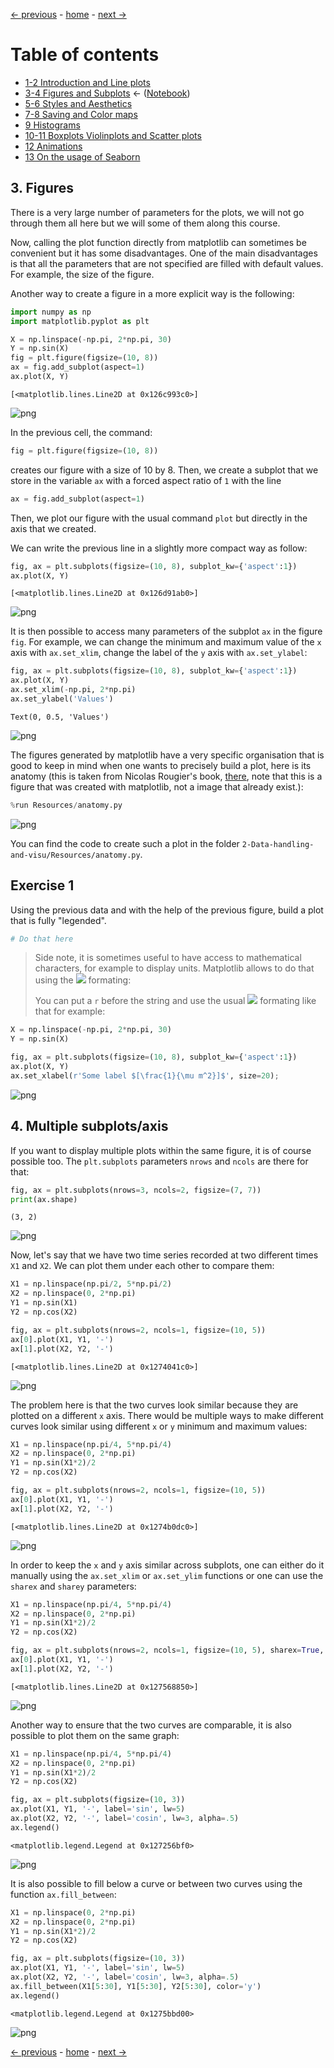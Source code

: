 [&larr; previous](../1-2-Intro-and-Line-plots/1-2-Intro-and-Line-plots.md) - [home](https://guignardlab.github.io/CenTuri-Course-2022/) - [next &rarr;](../5-6-Styles-and-Aesthetics/5-6-Styles-and-Aesthetics.md)

# Table of contents
* [1-2 Introduction and Line plots](../1-2-Intro-and-Line-plots/1-2-Intro-and-Line-plots.md)
* [3-4 Figures and Subplots](../3-4-Figures-and-Subplots/3-4-Figures-and-Subplots.md) &larr; ([Notebook](../../../03-04-Figures-and-Subplots.ipynb))
* [5-6 Styles and Aesthetics](../5-6-Styles-and-Aesthetics/5-6-Styles-and-Aesthetics.md)
* [7-8 Saving and Color maps](../7-8-Saving-and-Color-maps/7-8-Saving-and-Color-maps.md)
* [9 Histograms](../9-Histograms/9-Histograms.md)
* [10-11 Boxplots Violinplots and Scatter plots](../10-11-Boxplots-Violinplots-and-Scatter-plots/10-11-Boxplots-Violinplots-and-Scatter-plots.md)
* [12 Animations](../12-Animations/12-Animations.md)
* [13 On the usage of Seaborn](../13-Seaborn/13-Seaborn.md)

## 3. Figures
There is a very large number of parameters for the plots, we will not go through them all here but we will some of them along this course.

Now, calling the plot function directly from matplotlib can sometimes be convenient but it has some disadvantages.
One of the main disadvantages is that all the parameters that are not specified are filled with default values.
For example, the size of the figure.

Another way to create a figure in a more explicit way is the following:


```python
import numpy as np
import matplotlib.pyplot as plt
```


```python
X = np.linspace(-np.pi, 2*np.pi, 30)
Y = np.sin(X)
fig = plt.figure(figsize=(10, 8))
ax = fig.add_subplot(aspect=1)
ax.plot(X, Y)
```




    [<matplotlib.lines.Line2D at 0x126c993c0>]




    
![png](output_2_1.png)
    


In the previous cell, the command:
```python
fig = plt.figure(figsize=(10, 8))
```
creates our figure with a size of 10 by 8.
Then, we create a subplot that we store in the variable `ax` with a forced aspect ratio of `1` with the line
```python
ax = fig.add_subplot(aspect=1)
```
Then, we plot our figure with the usual command `plot` but directly in the axis that we created.

We can write the previous line in a slightly more compact way as follow:


```python
fig, ax = plt.subplots(figsize=(10, 8), subplot_kw={'aspect':1})
ax.plot(X, Y)
```




    [<matplotlib.lines.Line2D at 0x126d91ab0>]




    
![png](output_4_1.png)
    


It is then possible to access many parameters of the subplot `ax` in the figure `fig`.
For example, we can change the minimum and maximum value of the `x` axis with `ax.set_xlim`, change the label of the `y` axis with `ax.set_ylabel`:


```python
fig, ax = plt.subplots(figsize=(10, 8), subplot_kw={'aspect':1})
ax.plot(X, Y)
ax.set_xlim(-np.pi, 2*np.pi)
ax.set_ylabel('Values')
```




    Text(0, 0.5, 'Values')




    
![png](output_6_1.png)
    


The figures generated by matplotlib have a very specific organisation that is good to keep in mind when one wants to precisely build a plot, here is its anatomy (this is taken from Nicolas Rougier's book, [there](https://github.com/rougier/scientific-visualization-book/blob/master/code/anatomy/anatomy.py), note that this is a figure that was created with matplotlib, not a image that already exist.):


```python
%run Resources/anatomy.py
```


    
![png](output_8_0.png)
    


You can find the code to create such a plot in the folder `2-Data-handling-and-visu/Resources/anatomy.py`.

## Exercise 1
Using the previous data and with the help of the previous figure, build a plot that is fully "legended".


```python
# Do that here
```

> Side note, it is sometimes useful to have access to mathematical characters, for example to display units. Matplotlib allows to do that using the [<img src="https://render.githubusercontent.com/render/math?math=\LaTeX">](https://en.wikipedia.org/wiki/LaTeX) formating:
>
> You can put a `r` before the string and use the usual [<img src="https://render.githubusercontent.com/render/math?math=\LaTeX">](https://en.wikipedia.org/wiki/LaTeX) formating like that for example:


```python
X = np.linspace(-np.pi, 2*np.pi, 30)
Y = np.sin(X)

fig, ax = plt.subplots(figsize=(10, 8), subplot_kw={'aspect':1})
ax.plot(X, Y)
ax.set_xlabel(r'Some label $[\frac{1}{\mu m^2}]$', size=20);
```


    
![png](output_13_0.png)
    


## 4. Multiple subplots/axis

If you want to display multiple plots within the same figure, it is of course possible too. The `plt.subplots` parameters `nrows` and `ncols` are there for that:


```python
fig, ax = plt.subplots(nrows=3, ncols=2, figsize=(7, 7))
print(ax.shape)
```

    (3, 2)



    
![png](output_15_1.png)
    


Now, let's say that we have two time series recorded at two different times `X1` and `X2`. We can plot them under each other to compare them:


```python
X1 = np.linspace(np.pi/2, 5*np.pi/2)
X2 = np.linspace(0, 2*np.pi)
Y1 = np.sin(X1)
Y2 = np.cos(X2)

fig, ax = plt.subplots(nrows=2, ncols=1, figsize=(10, 5))
ax[0].plot(X1, Y1, '-')
ax[1].plot(X2, Y2, '-')
```




    [<matplotlib.lines.Line2D at 0x1274041c0>]




    
![png](output_17_1.png)
    


The problem here is that the two curves look similar because they are plotted on a different `x` axis. There would be multiple ways to make different curves look similar using different `x` or `y` minimum and maximum values:


```python
X1 = np.linspace(np.pi/4, 5*np.pi/4)
X2 = np.linspace(0, 2*np.pi)
Y1 = np.sin(X1*2)/2
Y2 = np.cos(X2)

fig, ax = plt.subplots(nrows=2, ncols=1, figsize=(10, 5))
ax[0].plot(X1, Y1, '-')
ax[1].plot(X2, Y2, '-')
```




    [<matplotlib.lines.Line2D at 0x1274b0dc0>]




    
![png](output_19_1.png)
    


In order to keep the `x` and `y` axis similar across subplots, one can either do it manually using the `ax.set_xlim` or `ax.set_ylim` functions or one can use the `sharex` and `sharey` parameters:


```python
X1 = np.linspace(np.pi/4, 5*np.pi/4)
X2 = np.linspace(0, 2*np.pi)
Y1 = np.sin(X1*2)/2
Y2 = np.cos(X2)

fig, ax = plt.subplots(nrows=2, ncols=1, figsize=(10, 5), sharex=True, sharey=True)
ax[0].plot(X1, Y1, '-')
ax[1].plot(X2, Y2, '-')
```




    [<matplotlib.lines.Line2D at 0x127568850>]




    
![png](output_21_1.png)
    


Another way to ensure that the two curves are comparable, it is also possible to plot them on the same graph:


```python
X1 = np.linspace(np.pi/4, 5*np.pi/4)
X2 = np.linspace(0, 2*np.pi)
Y1 = np.sin(X1*2)/2
Y2 = np.cos(X2)

fig, ax = plt.subplots(figsize=(10, 3))
ax.plot(X1, Y1, '-', label='sin', lw=5)
ax.plot(X2, Y2, '-', label='cosin', lw=3, alpha=.5)
ax.legend()
```




    <matplotlib.legend.Legend at 0x127256bf0>




    
![png](output_23_1.png)
    


It is also possible to fill below a curve or between two curves using the function `ax.fill_between`:


```python
X1 = np.linspace(0, 2*np.pi)
X2 = np.linspace(0, 2*np.pi)
Y1 = np.sin(X1*2)/2
Y2 = np.cos(X2)

fig, ax = plt.subplots(figsize=(10, 3))
ax.plot(X1, Y1, '-', label='sin', lw=5)
ax.plot(X2, Y2, '-', label='cosin', lw=3, alpha=.5)
ax.fill_between(X1[5:30], Y1[5:30], Y2[5:30], color='y')
ax.legend()
```




    <matplotlib.legend.Legend at 0x1275bbd00>




    
![png](output_25_1.png)
    

[&larr; previous](../1-2-Intro-and-Line-plots/1-2-Intro-and-Line-plots.md) - [home](https://guignardlab.github.io/CenTuri-Course-2022/) - [next &rarr;](../5-6-Styles-and-Aesthetics/5-6-Styles-and-Aesthetics.md)